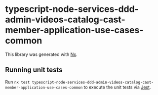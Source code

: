 # typescript-node-services-ddd-admin-videos-catalog-cast-member-application-use-cases-common

This library was generated with [Nx](https://nx.dev).

## Running unit tests

Run `nx test typescript-node-services-ddd-admin-videos-catalog-cast-member-application-use-cases-common` to execute the unit tests via [Jest](https://jestjs.io).
